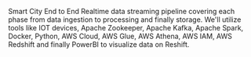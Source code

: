 Smart City End to End Realtime data streaming pipeline covering each phase from data ingestion to processing and finally storage. 
We'll utilize tools like IOT devices, Apache Zookeeper, Apache Kafka, Apache Spark, Docker, Python, AWS Cloud, AWS Glue, AWS Athena, AWS IAM, AWS Redshift and finally PowerBI to visualize data on Reshift.

